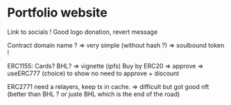 # Portfolio website

Link to socials ! Good logo
donation, revert message

Contract domain name ? => very simple (without hash ?) => soulbound token !

ERC1155: Cards? BHL? => vignette (ipfs)
Buy by ERC20 => approve => useERC777 (choice) to show no need to approve + discount

ERC2771 need a relayers, keep tx in cache. => difficult but got good nft (better than BHL ? or juste BHL which is the end of the road)
